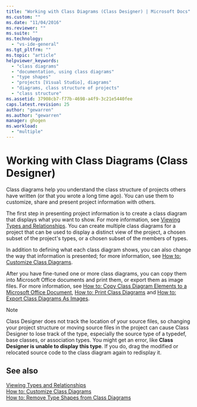 ```yaml
---
title: "Working with Class Diagrams (Class Designer) | Microsoft Docs"
ms.custom: ""
ms.date: "11/04/2016"
ms.reviewer: ""
ms.suite: ""
ms.technology: 
  - "vs-ide-general"
ms.tgt_pltfrm: ""
ms.topic: "article"
helpviewer_keywords: 
  - "class diagrams"
  - "documentation, using class diagrams"
  - "type shapes"
  - "projects [Visual Studio], diagrams"
  - "diagrams, class structure of projects"
  - "class structure"
ms.assetid: 37908cb7-f77b-4698-a4f9-3c21e5440fee
caps.latest.revision: 25
author: "gewarren"
ms.author: "gewarren"
manager: ghogen
ms.workload: 
  - "multiple"
---
```

# Working with Class Diagrams (Class Designer)
Class diagrams help you understand the class structure of projects others have written (or that you wrote a long time ago). You can use them to customize, share and present project information with others.  
  
The first step in presenting project information is to create a class diagram that displays what you want to show. For more information, see [Viewing Types and Relationships](viewing-types-and-relationships.md). You can create multiple class diagrams for a project that can be used to display a distinct view of the project, a chosen subset of the project's types, or a chosen subset of the members of types.  
  
In addition to defining what each class diagram shows, you can also change the way that information is presented; for more information, see [How to: Customize Class Diagrams](how-to-customize-class-diagrams.md).  
  
After you have fine-tuned one or more class diagrams, you can copy them into Microsoft Office documents and print them, or export them as image files. For more information, see [How to: Copy Class Diagram Elements to a Microsoft Office Document](how-to-copy-class-diagram-elements-to-a-microsoft-office-document.md), [How to: Print Class Diagrams](how-to-print-class-diagrams.md) and [How to: Export Class Diagrams As Images](how-to-export-class-diagrams-as-images.md).  
  
> [!NOTE]
>  Class Designer does not track the location of your source files, so changing your project structure or moving source files in the project can cause Class Designer to lose track of the type, especially the source type of a typedef, base classes, or association types. You might get an error, like **Class Designer is unable to display this type**. If you do, drag the modified or relocated source code to the class diagram again to redisplay it.
  
## See also

[Viewing Types and Relationships](viewing-types-and-relationships.md)  
[How to: Customize Class Diagrams](how-to-customize-class-diagrams.md)  
[How to: Remove Type Shapes from Class Diagrams](http://msdn.microsoft.com/ae41897d-d066-4b8c-bb9b-05436e12ff39)